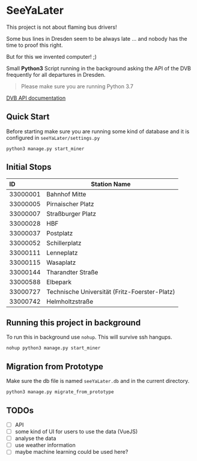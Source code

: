 # SeeYaLater

This project is not about flaming bus drivers!

Some bus lines in Dresden seem to be always late ...
and nobody has the time to proof this right.

But for this we invented computer! ;)

Small **Python3** Script running in the background asking the API of the DVB
frequently for all departures in Dresden.

> Please make sure you are running Python 3.7

[DVB API documentation](https://github.com/kiliankoe/vvo/blob/master/documentation/webapi.md)

## Quick Start

Before starting make sure you are running some kind of database and it is configured in `seeYaLater/settings.py`

```
python3 manage.py start_miner
```

## Initial Stops

| ID       | Station Name                                  |
| :------- | --------------------------------------------- |
| 33000001 | Bahnhof Mitte                                 |
| 33000005 | Pirnaischer Platz                             |
| 33000007 | Straßburger Platz                             |
| 33000028 | HBF                                           |
| 33000037 | Postplatz                                     |
| 33000052 | Schillerplatz                                 |
| 33000111 | Lenneplatz                                    |
| 33000115 | Wasaplatz                                     |
| 33000144 | Tharandter Straße                             | 
| 33000588 | Elbepark                                      | 
| 33000727 | Technische Universität (Fritz-Foerster-Platz) |
| 33000742 | Helmholtzstraße                               |


## Running this project in background

To run this in background use `nohup`. This will survive ssh hangups.

```
nohup python3 manage.py start_miner
```

## Migration from Prototype

Make sure the db file is named `seeYaLater.db` and in the current directory.

```
python3 manage.py migrate_from_prototype
```

## TODOs

- [ ] API
- [ ] some kind of UI for users to use the data (VueJS)
- [ ] analyse the data
- [ ] use weather information
- [ ] maybe machine learning could be used here?
